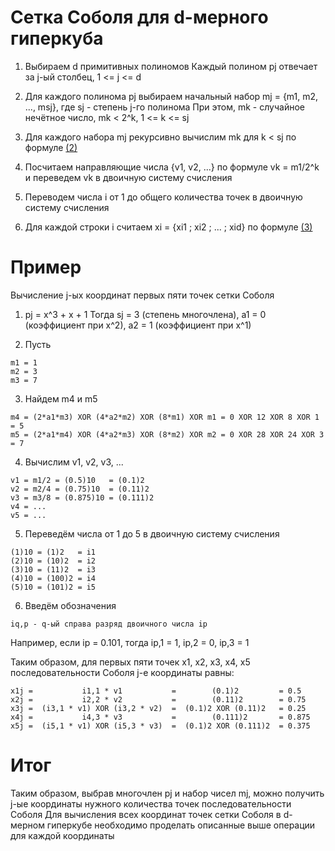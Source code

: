 # Сетка Соболя для d-мерного гиперкуба

1. Выбираем d примитивных полиномов
Каждый полином pj отвечает за j-ый столбец, 1 <= j <= d

2. Для каждого полинома pj выбираем начальный набор mj = {m1, m2, ..., msj}, где sj - степень j-го полинома
При этом, mk - случайное нечётное число, mk < 2^k, 1 <= k <= sj

3. Для каждого набора mj рекурсивно вычислим mk для k < sj по формуле [(2)](https://github.com/bzzzuka/KMB14/blob/master/docs/SOBOL/theory/joe-kuo-notes.pdf)

4. Посчитаем направляющие числа {v1, v2, ...} по формуле vk = m1/2^k и переведем vk в двоичную систему счисления

5. Переводем числа i от 1 до общего количества точек в двоичную систему счисления

6. Для каждой строки i считаем xi = {xi1 ; xi2 ; ... ; xid} по формуле [(3)](https://github.com/bzzzuka/KMB14/blob/master/docs/SOBOL/theory/joe-kuo-notes.pdf)

# Пример
Вычисление j-ых координат первых пяти точек сетки Соболя

1. pj = x^3 + x + 1
Тогда sj = 3 (степень многочлена), a1 = 0 (коэффициент при x^2), a2 = 1 (коэффициент при x^1)

2. Пусть
```
m1 = 1
m2 = 3
m3 = 7
```
3. Найдем m4 и m5
```
m4 = (2*a1*m3) XOR (4*a2*m2) XOR (8*m1) XOR m1 = 0 XOR 12 XOR 8 XOR 1 = 5
m5 = (2*a1*m4) XOR (4*a2*m3) XOR (8*m2) XOR m2 = 0 XOR 28 XOR 24 XOR 3 = 7
```
4. Вычислим v1, v2, v3, ...
```
v1 = m1/2 = (0.5)10   = (0.1)2
v2 = m2/4 = (0.75)10  = (0.11)2
v3 = m3/8 = (0.875)10 = (0.111)2
v4 = ...
v5 = ...
```
5. Переведём числа от 1 до 5 в двоичную систему счисления
```
(1)10 = (1)2   = i1
(2)10 = (10)2  = i2
(3)10 = (11)2  = i3
(4)10 = (100)2 = i4
(5)10 = (101)2 = i5
```
6. Введём обозначения
```
iq,p - q-ый справа разряд двоичного числа ip
```
Например, если ip = 0.101, тогда ip,1 = 1, ip,2 = 0, ip,3 = 1

Таким образом, для первых пяти точек x1, x2, x3, x4, x5 последовательности Соболя j-е координаты равны:
```
x1j =           i1,1 * v1           =        (0.1)2         = 0.5
x2j =           i2,2 * v2           =        (0.11)2        = 0.75
x3j =  (i3,1 * v1) XOR (i3,2 * v2)  =  (0.1)2 XOR (0.11)2   = 0.25
x4j =           i4,3 * v3           =        (0.111)2       = 0.875
x5j =  (i5,1 * v1) XOR (i5,3 * v3)  =  (0.1)2 XOR (0.111)2  = 0.375
```
# Итог
Таким образом, выбрав многочлен pj и набор чисел mj, можно получить j-ые координаты нужного количества точек последовательности Соболя
Для вычисления всех координат точек сетки Соболя в d-мерном гиперкубе необходимо проделать описанные выше операции для каждой координаты
